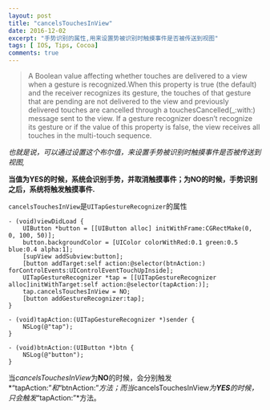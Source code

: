```yaml
---
layout: post
title: "cancelsTouchesInView"
date: 2016-12-02
excerpt: "手势识别的属性,用来设置势被识别时触摸事件是否被传送到视图"
tags: [ IOS, Tips, Cocoa]
comments: true
---
```


>  A Boolean value affecting whether touches are delivered to a view when a gesture is recognized.When this property is true (the default) and the receiver recognizes its gesture, the touches of that gesture that are pending are not delivered to the view and previously delivered touches are cancelled through a touchesCancelled(_:with:) message sent to the view. If a gesture recognizer doesn’t recognize its gesture or if the value of this property is false, the view receives all touches in the multi-touch sequence.

*也就是说，可以通过设置这个布尔值，来设置手势被识别时触摸事件是否被传送到视图,*

  **当值为YES的时候，系统会识别手势，并取消触摸事件；为NO的时候，手势识别之后，系统将触发触摸事件.**

`cancelsTouchesInView`是`UITapGestureRecognizer`的属性

```objc
- (void)viewDidLoad {
    UIButton *button = [[UIButton alloc] initWithFrame:CGRectMake(0, 0, 100, 50)];
    button.backgroundColor = [UIColor colorWithRed:0.1 green:0.5 blue:0.4 alpha:1];
    [supView addSubview:button];
    [button addTarget:self action:@selector(btnAction:) forControlEvents:UIControlEventTouchUpInside];
    UITapGestureRecognizer *tap = [[UITapGestureRecognizer alloc]initWithTarget:self action:@selector(tapAction:)];
    tap.cancelsTouchesInView = NO;
    [button addGestureRecognizer:tap];
}

- (void)tapAction:(UITapGestureRecognizer *)sender {
    NSLog(@"tap");        
}

- (void)btnAction:(UIButton *)btn {
    NSLog(@"button");    
}
```

当*cancelsTouchesInView*为**NO**的时候，会分别触发*“tapAction:”*和*“btnAction:”*方法；而当*cancelsTouchesInView*为**YES**的时候，只会触发*“tapAction:”*方法。
